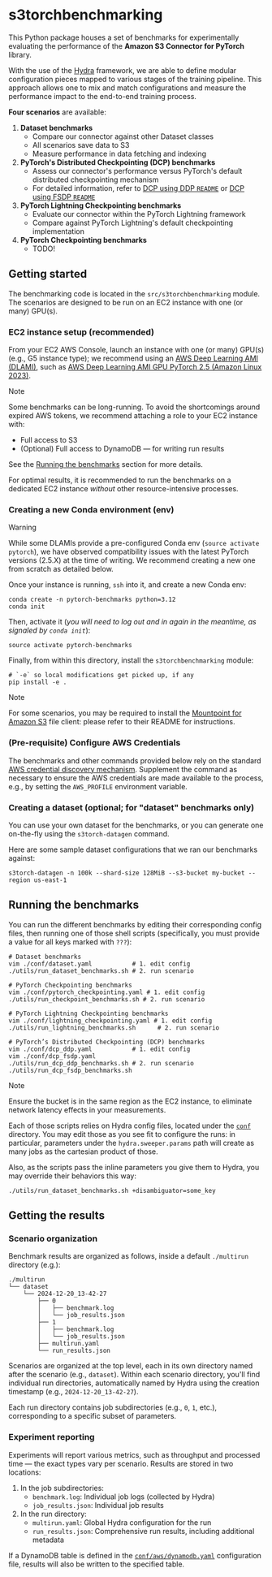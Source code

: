 # s3torchbenchmarking

This Python package houses a set of benchmarks for experimentally evaluating the performance of
the **Amazon S3 Connector for PyTorch** library.

With the use of the [Hydra](https://hydra.cc/) framework, we are able to define modular configuration pieces mapped to
various stages of the training pipeline. This approach allows one to mix and match configurations and measure the
performance impact to the end-to-end training process.

**Four scenarios** are available:

1. **Dataset benchmarks**
    - Compare our connector against other Dataset classes
    - All scenarios save data to S3
    - Measure performance in data fetching and indexing
2. **PyTorch's Distributed Checkpointing (DCP) benchmarks**
    - Assess our connector's performance versus PyTorch's default distributed checkpointing mechanism
    - For detailed information, refer to [DCP using DDP `README`](src/s3torchbenchmarking/dcp_ddp/README.md)
or [DCP using FSDP `README`](src/s3torchbenchmarking/dcp_fsdp/README.md)
3. **PyTorch Lightning Checkpointing benchmarks**
    - Evaluate our connector within the PyTorch Lightning framework
    - Compare against PyTorch Lightning's default checkpointing implementation
4. **PyTorch Checkpointing benchmarks**
    - TODO!

## Getting started

The benchmarking code is located in the `src/s3torchbenchmarking` module. The scenarios are designed to be run on an EC2
instance with one (or many) GPU(s).

### EC2 instance setup (recommended)

From your EC2 AWS Console, launch an instance with one (or many) GPU(s) (e.g., G5 instance type); we recommend using
an [AWS Deep Learning AMI (DLAMI)][dlami], such
as [AWS Deep Learning AMI GPU PyTorch 2.5 (Amazon Linux 2023)][dlami-pytorch].

> [!NOTE]
> Some benchmarks can be long-running. To avoid the shortcomings around expired AWS tokens, we recommend attaching a
> role to your EC2 instance with:
>
> - Full access to S3
> - (Optional) Full access to DynamoDB — for writing run results
>
> See the [Running the benchmarks](#running-the-benchmarks) section for more details.

For optimal results, it is recommended to run the benchmarks on a dedicated EC2 instance _without_ other
resource-intensive processes.

### Creating a new Conda environment (env)

> [!WARNING]
> While some DLAMIs provide a pre-configured Conda env (`source activate pytorch`), we have observed compatibility
> issues with the latest PyTorch versions (2.5.X) at the time of writing. We recommend creating a new one from scratch
> as detailed below.

Once your instance is running, `ssh` into it, and create a new Conda env:

```shell
conda create -n pytorch-benchmarks python=3.12
conda init
```

Then, activate it (_you will need to log out and in again in the meantime, as signaled by `conda init`_):

```shell
source activate pytorch-benchmarks
```

Finally, from within this directory, install the `s3torchbenchmarking` module:

```shell
# `-e` so local modifications get picked up, if any
pip install -e .
```

> [!NOTE]
> For some scenarios, you may be required to install the [Mountpoint for Amazon S3][mountpoint-s3] file client: please
> refer to their README for instructions.

### (Pre-requisite) Configure AWS Credentials

The benchmarks and other commands provided below rely on the standard [AWS credential discovery mechanism][credentials].
Supplement the command as necessary to ensure the AWS credentials are made available to the process, e.g., by setting
the `AWS_PROFILE` environment variable.

### Creating a dataset (optional; for "dataset" benchmarks only)

You can use your own dataset for the benchmarks, or you can generate one on-the-fly using the `s3torch-datagen` command.

Here are some sample dataset configurations that we ran our benchmarks against:

```shell
s3torch-datagen -n 100k --shard-size 128MiB --s3-bucket my-bucket --region us-east-1
```

## Running the benchmarks

You can run the different benchmarks by editing their corresponding config files, then running one of those shell
scripts (specifically, you must provide a value for all keys marked with `???`):

```shell
# Dataset benchmarks
vim ./conf/dataset.yaml           # 1. edit config
./utils/run_dataset_benchmarks.sh # 2. run scenario

# PyTorch Checkpointing benchmarks
vim ./conf/pytorch_checkpointing.yaml # 1. edit config
./utils/run_checkpoint_benchmarks.sh # 2. run scenario

# PyTorch Lightning Checkpointing benchmarks
vim ./conf/lightning_checkpointing.yaml # 1. edit config
./utils/run_lightning_benchmarks.sh      # 2. run scenario

# PyTorch’s Distributed Checkpointing (DCP) benchmarks
vim ./conf/dcp_ddp.yaml           # 1. edit config
vim ./conf/dcp_fsdp.yaml
./utils/run_dcp_ddp_benchmarks.sh # 2. run scenario
./utils/run_dcp_fsdp_benchmarks.sh
```

> [!NOTE]
> Ensure the bucket is in the same region as the EC2 instance, to eliminate network latency effects in your
> measurements.

Each of those scripts relies on Hydra config files, located under the [`conf`](conf) directory. You may edit those as you
see fit to configure the runs: in particular, parameters under the `hydra.sweeper.params` path will create as many jobs
as the cartesian product of those.

Also, as the scripts pass the inline parameters you give them to Hydra, you may override their behaviors this way:

```shell
./utils/run_dataset_benchmarks.sh +disambiguator=some_key
```

## Getting the results

### Scenario organization

Benchmark results are organized as follows, inside a default `./multirun` directory (e.g.):

```
./multirun
└── dataset
    └── 2024-12-20_13-42-27
        ├── 0
        │   ├── benchmark.log
        │   └── job_results.json
        ├── 1
        │   ├── benchmark.log
        │   └── job_results.json
        ├── multirun.yaml
        └── run_results.json
```

Scenarios are organized at the top level, each in its own directory named after the scenario (e.g., `dataset`). Within
each scenario directory, you'll find individual run directories, automatically named by Hydra using the creation
timestamp (e.g., `2024-12-20_13-42-27`).

Each run directory contains job subdirectories (e.g., `0`, `1`, etc.), corresponding to a specific subset of parameters.

### Experiment reporting

Experiments will report various metrics, such as throughput and processed time — the exact types vary per scenario.
Results are stored in two locations:

1. In the job subdirectories:
    - `benchmark.log`: Individual job logs (collected by Hydra)
    - `job_results.json`: Individual job results
2. In the run directory:
    - `multirun.yaml`: Global Hydra configuration for the run
    - `run_results.json`: Comprehensive run results, including additional metadata

If a DynamoDB table is defined in the [`conf/aws/dynamodb.yaml`](conf/aws/dynamodb.yaml) configuration file, results
will also be written to the specified table.

[dlami]: https://docs.aws.amazon.com/dlami/

[dlami-pytorch]: https://aws.amazon.com/releasenotes/aws-deep-learning-ami-gpu-pytorch-2-5-amazon-linux-2023/

[mountpoint-s3]: https://github.com/awslabs/mountpoint-s3/tree/main

[credentials]: https://docs.aws.amazon.com/cli/latest/userguide/cli-configure-files.html

[hydra-overrides]: https://hydra.cc/docs/advanced/override_grammar/basic/
